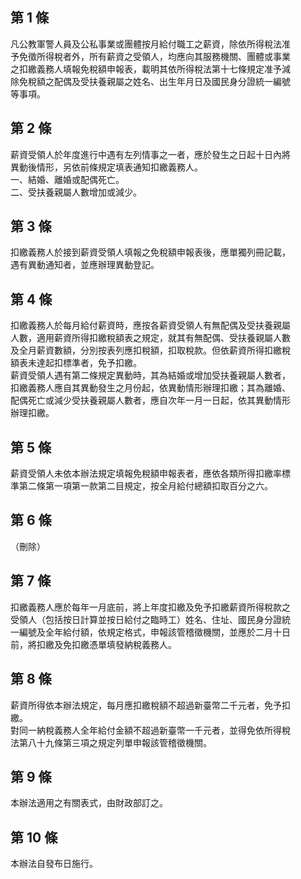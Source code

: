 第 1 條
-------
凡公教軍警人員及公私事業或團體按月給付職工之薪資，除依所得稅法准  
予免徵所得稅者外，所有薪資之受領人，均應向其服務機關、團體或事業  
之扣繳義務人填報免稅額申報表，載明其依所得稅法第十七條規定准予減  
除免稅額之配偶及受扶養親屬之姓名、出生年月日及國民身分證統一編號  
等事項。

第 2 條
-------
薪資受領人於年度進行中遇有左列情事之一者，應於發生之日起十日內將  
異動後情形，另依前條規定填表通知扣繳義務人。  
一、結婚、離婚或配偶死亡。  
二、受扶養親屬人數增加或減少。

第 3 條
-------
扣繳義務人於接到薪資受領人填報之免稅額申報表後，應單獨列冊記載，  
遇有異動通知者，並應辦理異動登記。

第 4 條
-------
扣繳義務人於每月給付薪資時，應按各薪資受領人有無配偶及受扶養親屬  
人數，適用薪資所得扣繳稅額表之規定，就其有無配偶、受扶養親屬人數  
及全月薪資數額，分別按表列應扣稅額，扣取稅款。但依薪資所得扣繳稅  
額表未達起扣標準者，免予扣繳。  
薪資受領人遇有第二條規定異動時，其為結婚或增加受扶養親屬人數者，  
扣繳義務人應自其異動發生之月份起，依異動情形辦理扣繳；其為離婚、  
配偶死亡或減少受扶養親屬人數者，應自次年一月一日起，依其異動情形  
辦理扣繳。

第 5 條
-------
薪資受領人未依本辦法規定填報免稅額申報表者，應依各類所得扣繳率標  
準第二條第一項第一款第二目規定，按全月給付總額扣取百分之六。

第 6 條
-------
（刪除）

第 7 條
-------
扣繳義務人應於每年一月底前，將上年度扣繳及免予扣繳薪資所得稅款之  
受領人（包括按日計算並按日給付之臨時工）姓名、住址、國民身分證統  
一編號及全年給付額，依規定格式，申報該管稽徵機關，並應於二月十日  
前，將扣繳及免扣繳憑單填發納稅義務人。

第 8 條
-------
薪資所得依本辦法規定，每月應扣繳稅額不超過新臺幣二千元者，免予扣  
繳。  
對同一納稅義務人全年給付金額不超過新臺幣一千元者，並得免依所得稅  
法第八十九條第三項之規定列單申報該管稽徵機關。

第 9 條
-------
本辦法適用之有關表式，由財政部訂之。

第 10 條
--------
本辦法自發布日施行。

